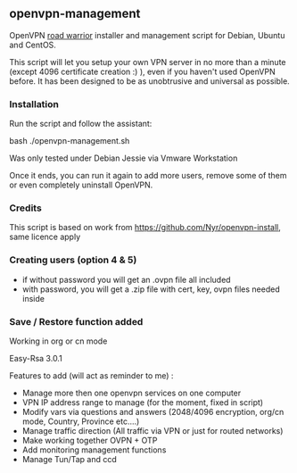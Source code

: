 ## openvpn-management
OpenVPN [road warrior](http://en.wikipedia.org/wiki/Road_warrior_%28computing%29) installer and management script for Debian, Ubuntu and CentOS.

This script will let you setup your own VPN server in no more than a minute (except 4096 certificate creation :) ), even if you haven't used OpenVPN before. It has been designed to be as unobtrusive and universal as possible.

### Installation
Run the script and follow the assistant:

bash ./openvpn-management.sh

Was only tested under Debian Jessie via Vmware Workstation

Once it ends, you can run it again to add more users, remove some of them or even completely uninstall OpenVPN.

### Credits
This script is based on work from https://github.com/Nyr/openvpn-install, same licence apply

### Creating users (option 4 & 5)
- if without password you will get an .ovpn file all included
- with password, you will get a .zip file with cert, key, ovpn files needed inside

### Save / Restore function added

Working in org or cn mode

Easy-Rsa 3.0.1

Features to add (will act as reminder to me) :
- Manage more then one openvpn services on one computer
- VPN IP address range to manage (for the moment, fixed in script)
- Modify vars via questions and answers (2048/4096 encryption, org/cn mode, Country, Province etc....)
- Manage traffic direction (All traffic via VPN or just for routed networks)
- Make working together OVPN + OTP
- Add monitoring management functions
- Manage Tun/Tap and ccd 
